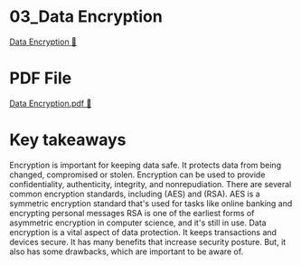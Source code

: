 # 03_Data Encryption

[Data Encryption 🔗](https://www.coursera.org/learn/cloud-security-risks-identify-and-protect-against-threats/supplement/IWXWb/data-encryption)

# PDF File

[Data Encryption.pdf 🔗](https://1drv.ms/b/c/526c45566c8c239a/EW9FofrdC4BGo28LAYaa56UBS95lnowtPqdw-nPxyNaYKA?e=s1zpoG)

# Key takeaways

Encryption is important for keeping data safe. It protects data from being changed,
compromised or stolen. Encryption can be used to provide confidentiality, authenticity,
integrity, and nonrepudiation. There are several common encryption standards, including (AES)
and (RSA). AES is a symmetric encryption standard that's used for tasks like online banking and
encrypting personal messages RSA is one of the earliest forms of asymmetric encryption in
computer science, and it's still in use. Data encryption is a vital aspect of data protection. It
keeps transactions and devices secure. It has many benefits that increase security posture.
But, it also has some drawbacks, which are important to be aware of.

